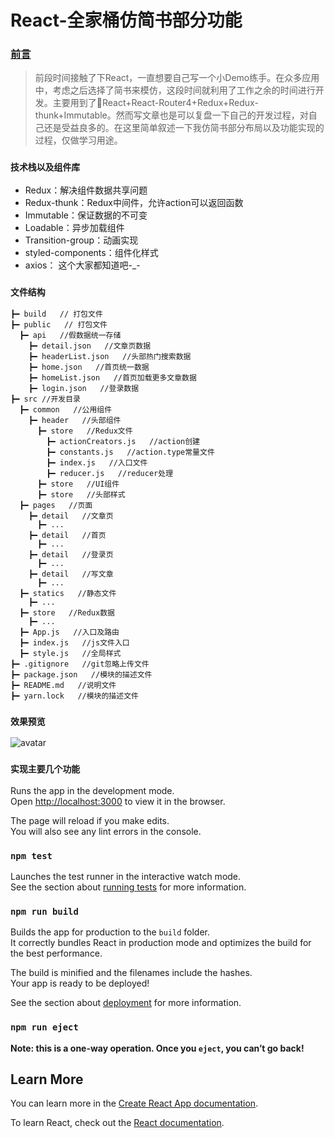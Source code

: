 # React-全家桶仿简书部分功能

### [前言](_)

> 前段时间接触了下React，一直想要自己写一个小Demo练手。在众多应用中，考虑之后选择了简书来模仿，这段时间就利用了工作之余的时间进行开发。主要用到了React+React-Router4+Redux+Redux-thunk+Immutable。然而写文章也是可以复盘一下自己的开发过程，对自己还是受益良多的。在这里简单叙述一下我仿简书部分布局以及功能实现的过程，仅做学习用途。

### `技术栈以及组件库`

* Redux：解决组件数据共享问题
* Redux-thunk：Redux中间件，允许action可以返回函数
* Immutable：保证数据的不可变
* Loadable：异步加载组件
* Transition-group：动画实现
* styled-components：组件化样式
* axios： 这个大家都知道吧-_-

### `文件结构`
```
┣━ build   // 打包文件
┣━ public   // 打包文件
  ┣━ api   //假数据统一存储
    ┣━ detail.json   //文章页数据
    ┣━ headerList.json   //头部热门搜索数据
    ┣━ home.json   //首页统一数据
    ┣━ homeList.json   //首页加载更多文章数据
    ┣━ login.json   //登录数据
┣━ src //开发目录
  ┣━ common   //公用组件
    ┣━ header   //头部组件
      ┣━ store   //Redux文件
        ┣━ actionCreators.js   //action创建
        ┣━ constants.js   //action.type常量文件
        ┣━ index.js   //入口文件
        ┣━ reducer.js   //reducer处理
      ┣━ store   //UI组件
      ┣━ store   //头部样式
  ┣━ pages   //页面
    ┣━ detail   //文章页
      ┣━ ...
    ┣━ detail   //首页
      ┣━ ...
    ┣━ detail   //登录页
      ┣━ ...
    ┣━ detail   //写文章
      ┣━ ...
  ┣━ statics   //静态文件
    ┣━ ...
  ┣━ store   //Redux数据
    ┣━ ...
  ┣━ App.js   //入口及路由
  ┣━ index.js   //js文件入口
  ┣━ style.js   //全局样式
┣━ .gitignore   //git忽略上传文件
┣━ package.json   //模块的描述文件
┣━ README.md   //说明文件
┣━ yarn.lock   //模块的描述文件
```

### `效果预览`

![avatar](./src/statics/big_effect.gif)

### `实现主要几个功能`




Runs the app in the development mode.<br>
Open [http://localhost:3000](http://localhost:3000) to view it in the browser.

The page will reload if you make edits.<br>
You will also see any lint errors in the console.

### `npm test`

Launches the test runner in the interactive watch mode.<br>
See the section about [running tests](https://facebook.github.io/create-react-app/docs/running-tests) for more information.

### `npm run build`

Builds the app for production to the `build` folder.<br>
It correctly bundles React in production mode and optimizes the build for the best performance.

The build is minified and the filenames include the hashes.<br>
Your app is ready to be deployed!

See the section about [deployment](https://facebook.github.io/create-react-app/docs/deployment) for more information.

### `npm run eject`

**Note: this is a one-way operation. Once you `eject`, you can’t go back!**


## Learn More

You can learn more in the [Create React App documentation](https://facebook.github.io/create-react-app/docs/getting-started).

To learn React, check out the [React documentation](https://reactjs.org/).
